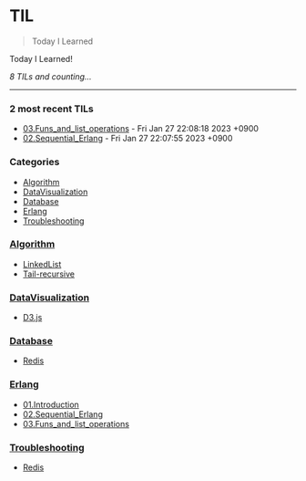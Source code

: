 # TIL
> Today I Learned

Today I Learned! 


_8 TILs and counting..._

---

### 2 most recent TILs

- [03.Funs_and_list_operations](Erlang/03.Funs_and_list_operations.md) - Fri Jan 27 22:08:18 2023 +0900
- [02.Sequential_Erlang](Erlang/02.Sequential_Erlang.md) - Fri Jan 27 22:07:55 2023 +0900

### Categories

- [Algorithm](#Algorithm)
- [DataVisualization](#DataVisualization)
- [Database](#Database)
- [Erlang](#Erlang)
- [Troubleshooting](#Troubleshooting)

### [Algorithm](#Algorithm)
- [LinkedList](Algorithm/LinkedList.md)
- [Tail-recursive](Algorithm/Tail-recursive.md)

### [DataVisualization](#DataVisualization)
- [D3.js](DataVisualization/D3.js.md)

### [Database](#Database)
- [Redis](Database/Redis.md)

### [Erlang](#Erlang)
- [01.Introduction](Erlang/01.Introduction.md)
- [02.Sequential_Erlang](Erlang/02.Sequential_Erlang.md)
- [03.Funs_and_list_operations](Erlang/03.Funs_and_list_operations.md)

### [Troubleshooting](#Troubleshooting)
- [Redis](Troubleshooting/Redis.md)

[1]: https://simonwillison.net/2020/Apr/20/self-rewriting-readme/
[2]: https://github.com/jbranchaud/til

